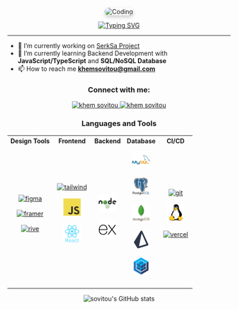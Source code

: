 
<!-- Banner -->
<p align="center">
  <img alt="Coding" width="450" style="border-radius: 10px; box-shadow: 0 4px 8px rgba(0,0,0,0.2);" src="https://res.cloudinary.com/dgpv3tawm/image/upload/v1747268799/9070324cdfc07c68d60eed0c39e77573_zwxplg.gif"/>
</p>

<!-- Typing SVG -->
<p align="center">
  <a href="https://git.io/typing-svg">
    <img src="https://readme-typing-svg.demolab.com?font=Poppins&size=30&pause=1000&width=400&lines=Hi+there+%F0%9F%99%8B%E2%80%8D%E2%99%82%EF%B8%8F%2C+I'm+Sovitou+" alt="Typing SVG" />
  </a>
</p>
<hr>

<!-- About Me -->
- 🔭 I’m currently working on [SerkSa Project](https://serksa.tech/)
- 🌱 I’m currently learning Backend Development with **JavaScript/TypeScript** and **SQL/NoSQL Database**
- 📫 How to reach me **khemsovitou@gmail.com**

<!-- Social Media -->
<h3 align="center">Connect with me:</h3>
<p align="center">
  <a href="https://linkedin.com/in/khem sovitou" target="_blank">
    <img src="https://raw.githubusercontent.com/rahuldkjain/github-profile-readme-generator/master/src/images/icons/Social/linked-in-alt.svg" alt="khem sovitou" height="30" width="40" />
  </a>
  <a href="https://fb.com/khem sovitou" target="_blank">
    <img src="https://raw.githubusercontent.com/rahuldkjain/github-profile-readme-generator/master/src/images/icons/Social/facebook.svg" alt="khem sovitou" height="30" width="40" />
  </a>
</p>

<!-- Languages and Tools -->
<h3 align="center">Languages and Tools</h3>

<table align="center" style="width: 90%; border-collapse: collapse;">
  <tr>
    <th>Design Tools</th>
    <th>Frontend</th>
    <th>Backend</th>
    <th>Database</th>
    <th>CI/CD</th>
  </tr>
  <tr>
    <td align="center" style="padding: 10px;">
      <a href="https://www.figma.com/" target="_blank" rel="noreferrer">
        <img src="https://www.vectorlogo.zone/logos/figma/figma-icon.svg" alt="figma" width="40" height="40"/>
      </a><br><br>
      <a href="https://www.framer.com/" target="_blank" rel="noreferrer">
        <img src="https://www.vectorlogo.zone/logos/framer/framer-icon.svg" alt="framer" width="40" height="40"/>
      </a><br><br>
      <a href="https://rive.app/" target="_blank" rel="noreferrer">
        <img src="https://res.cloudinary.com/dgpv3tawm/image/upload/v1747271172/58453772_xcgj3s.png" alt="rive" width="40" height="40"/>
      </a><br><br>
    </td>
    <td align="center" style="padding: 10px;">
      <a href="https://tailwindcss.com/" target="_blank" rel="noreferrer">
        <img src="https://www.vectorlogo.zone/logos/tailwindcss/tailwindcss-icon.svg" alt="tailwind" width="40" height="40"/>
      </a><br><br>
      <a href="https://developer.mozilla.org/en-US/docs/Web/JavaScript" target="_blank" rel="noreferrer">
        <img src="https://raw.githubusercontent.com/devicons/devicon/master/icons/javascript/javascript-original.svg" alt="javascript" width="40" height="40"/>
      </a><br><br>
      <a href="https://reactjs.org/" target="_blank" rel="noreferrer">
        <img src="https://raw.githubusercontent.com/devicons/devicon/master/icons/react/react-original-wordmark.svg" alt="react" width="40" height="40"/>
      </a><br><br>
    </td>
    <td align="center" style="padding: 10px;">
      <a href="https://nodejs.org" target="_blank" rel="noreferrer">
        <img src="https://raw.githubusercontent.com/devicons/devicon/master/icons/nodejs/nodejs-original-wordmark.svg" alt="nodejs" width="40" height="40"/>
      </a><br><br>
      <a href="https://expressjs.com" target="_blank" rel="noreferrer">
        <img src="https://raw.githubusercontent.com/devicons/devicon/master/icons/express/express-original.svg" alt="express" width="40" height="40"/>
      </a><br>
    </td>
    <td align="center" style="padding: 10px;">
      <a href="https://www.mysql.com/" target="_blank" rel="noreferrer">
        <img src="https://raw.githubusercontent.com/devicons/devicon/master/icons/mysql/mysql-original-wordmark.svg" alt="mysql" width="40" height="40"/>
      </a><br><br>
      <a href="https://www.postgresql.org/" target="_blank" rel="noreferrer">
        <img src="https://raw.githubusercontent.com/devicons/devicon/master/icons/postgresql/postgresql-original-wordmark.svg" alt="postgresql" width="40" height="40"/>
      </a><br><br>
      <a href="https://www.mongodb.com/" target="_blank" rel="noreferrer">
        <img src="https://raw.githubusercontent.com/devicons/devicon/master/icons/mongodb/mongodb-original-wordmark.svg" alt="mongodb" width="40" height="40"/>
      </a><br><br>
      <a href="https://www.prisma.io/" target="_blank" rel="noreferrer">
        <img src="https://raw.githubusercontent.com/devicons/devicon/master/icons/prisma/prisma-original.svg" alt="prisma" width="40" height="40"/>
      </a><br><br>
      <a href="https://sequelize.org/" target="_blank" rel="noreferrer">
        <img src="https://raw.githubusercontent.com/devicons/devicon/master/icons/sequelize/sequelize-original.svg" alt="sequelize" width="40" height="40"/>
      </a><br><br>
    </td>
    <td align="center" style="padding: 10px;">
      <a href="https://git-scm.com/" target="_blank" rel="noreferrer">
        <img src="https://www.vectorlogo.zone/logos/git-scm/git-scm-icon.svg" alt="git" width="40" height="40"/>
      </a><br><br>
      <a href="https://www.linux.org/" target="_blank" rel="noreferrer">
        <img src="https://raw.githubusercontent.com/devicons/devicon/master/icons/linux/linux-original.svg" alt="linux" width="40" height="40"/>
      </a><br><br>
      <a href="https://vercel.com/" target="_blank" rel="noreferrer">
        <img src="https://logowik.com/content/uploads/images/vercel1868.jpg" alt="vercel" width="40" height="40"/>
      </a><br><br>
    </td>
  </tr>
</table>

<!-- GitHub Stats Card -->
<p align="center">
  <img src="https://github-readme-stats.vercel.app/api?username=sovitou&show_icons=true&theme=radical" alt="sovitou's GitHub stats" />
</p>
